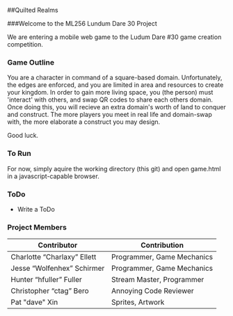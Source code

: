 ##Quilted Realms


###Welcome to the ML256 Lundum Dare 30 Project


We are entering a mobile web game to the Ludum Dare #30 game creation competition.


### Game Outline

You are a character in command of a square-based domain. Unfortunately, the edges are enforced, and you are limited in area and resources to create your kingdom. In order to gain more living space, you (the person) must 'interact' with others, and swap QR codes to share each others domain. Once doing this, you will recieve an extra domain's worth of land to conquer and construct. The more players you meet in real life and domain-swap with, the more elaborate a construct you may design.

Good luck.


### To Run

For now, simply aquire the working directory (this git) and open game.html in a javascript-capable browser.


### ToDo

* Write a ToDo


### Project Members



| Contributor | Contribution |
|-------------|--------------|
| Charlotte “Charlaxy” Ellett | Programmer, Game Mechanics |
| Jesse “Wolfenhex” Schirmer | Programmer, Game Mechanics |
| Hunter “hfuller” Fuller | Stream Master, Programmer |
| Christopher “ctag” Bero | Annoying Code Reviewer |
| Pat "dave" Xin | Sprites, Artwork |
